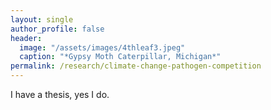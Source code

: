 ```yaml
---
layout: single
author_profile: false
header:
  image: "/assets/images/4thleaf3.jpeg"
  caption: "*Gypsy Moth Caterpillar, Michigan*"
permalink: /research/climate-change-pathogen-competition
---
```


I have a thesis, yes I do.
